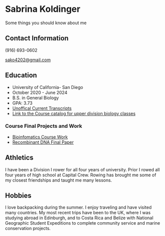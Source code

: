 # Sabrina Koldinger
Some things you should know about me

## Contact Information
(916) 693-0602

sako4202@gmail.com


## Education
- University of California- San Diego
- October 2020 - June 2024
- B.S. in General Biology
- GPA: 3.73
- [Unoffical Current Transcripts]()
- [Link to the Course catalog for upper division biology classes]()
### Course Final Projects and Work
- [Bioinfomatics Course Work](https://skolding.github.io/BIMM143/)
- [Recombinant DNA Final Paper]()
  

## Athletics
I have been a Division I rower for all four years of university. Prior I rowed all four years of high school at Capital Crew. Rowing has brought me some of my closest friendships and taught me many lessons. 

## Hobbies
I love backpacking during the summer. I enjoy traveling and have visited many countries. My most recent trips have been to the UK, where I was studying abroad in Edinburgh, and to Costa Rica and Belize with National Geographic Student Expeditions to complete community service and marine conservation projects. 



